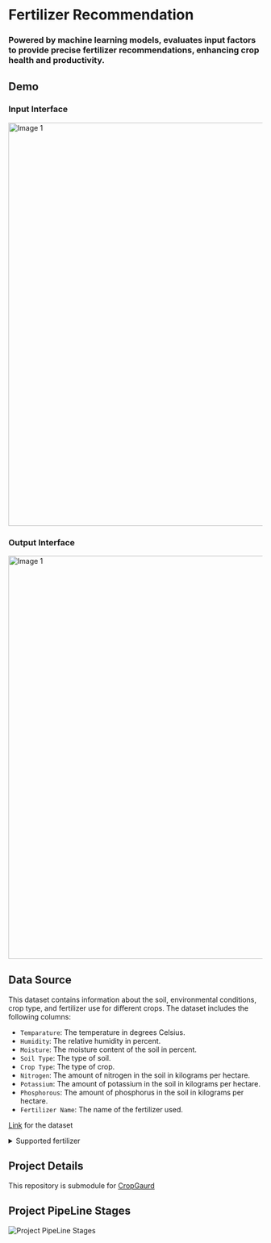 # Fertilizer Recommendation
### Powered by machine learning models, evaluates input factors to provide precise fertilizer recommendations, enhancing crop health and productivity. 

## Demo
### Input Interface
<img src="https://github.com/07Sada/Fertilizer-Recommendation/assets/112761379/7623ab94-c7c8-4343-814d-863849e67850" alt="Image 1" width="800">

### Output Interface
<img src="https://github.com/07Sada/Fertilizer-Recommendation/assets/112761379/45e3dee7-f21d-4570-8df8-56e8cf2a9538" alt="Image 1" width="800">

## Data Source
This dataset contains information about the soil, environmental conditions, crop type, and fertilizer use for different crops. The dataset includes the following columns:

- `Temparature`: The temperature in degrees Celsius.
- `Humidity`: The relative humidity in percent.
- `Moisture`: The moisture content of the soil in percent.
- `Soil Type`: The type of soil.
- `Crop Type`: The type of crop.
- `Nitrogen`: The amount of nitrogen in the soil in kilograms per hectare.
- `Potassium`: The amount of potassium in the soil in kilograms per hectare.
- `Phosphorous`: The amount of phosphorus in the soil in kilograms per hectare.
- `Fertilizer Name`: The name of the fertilizer used.

[Link](https://www.kaggle.com/datasets/gdabhishek/fertilizer-prediction) for the dataset

<details>
  <summary>Supported fertilizer
</summary>

- UREA
- DAP
- 14-35-14
- 28-28
- 17-17-17
- 20-20
- 10-26-26
</details>

## Project Details
This repository is submodule for [CropGaurd](https://github.com/07Sada/CropGaurd.git)

## Project PipeLine Stages
![Project PipeLine Stages](https://user-images.githubusercontent.com/112761379/225940480-2a7381b2-6abd-4c1c-8287-0fd49099be8c.jpg)
